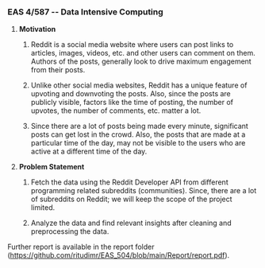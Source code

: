 ### EAS 4/587 -- Data Intensive Computing

1. **Motivation**

    1. Reddit is a social media website where users can post links to
  articles, images, videos, etc. and other users can comment on them.
  Authors of the posts, generally look to drive maximum engagement from
  their posts.

    2. Unlike other social media websites, Reddit has a unique feature of
  upvoting and downvoting the posts. Also, since the posts are publicly
  visible, factors like the time of posting, the number of upvotes, the
  number of comments, etc. matter a lot.

    3. Since there are a lot of posts being made every minute, significant
  posts can get lost in the crowd. Also, the posts that are made at a
  particular time of the day, may not be visible to the users who are
  active at a different time of the day.

2. **Problem Statement**

    1. Fetch the data using the Reddit Developer API from different
    programming related subreddits (communities). Since, there are a lot
    of subreddits on Reddit; we will keep the scope of the project
    limited.

    2. Analyze the data and find relevant insights after cleaning and
  preprocessing the data.

Further report is available in the report folder (https://github.com/ritudimr/EAS_504/blob/main/Report/report.pdf).
